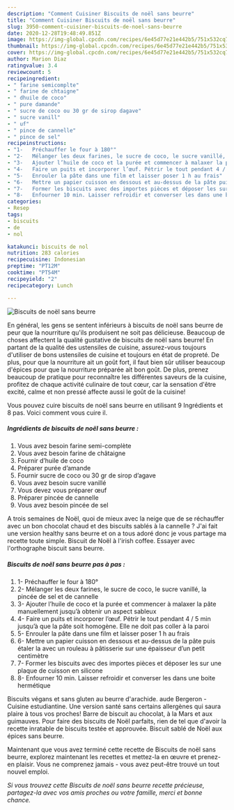 ```yaml
---
description: "Comment Cuisiner Biscuits de noël sans beurre"
title: "Comment Cuisiner Biscuits de noël sans beurre"
slug: 3950-comment-cuisiner-biscuits-de-noel-sans-beurre
date: 2020-12-28T19:48:49.851Z
image: https://img-global.cpcdn.com/recipes/6e45d77e21e442b5/751x532cq70/biscuits-de-noel-sans-beurre-photo-principale-de-la-recette.jpg
thumbnail: https://img-global.cpcdn.com/recipes/6e45d77e21e442b5/751x532cq70/biscuits-de-noel-sans-beurre-photo-principale-de-la-recette.jpg
cover: https://img-global.cpcdn.com/recipes/6e45d77e21e442b5/751x532cq70/biscuits-de-noel-sans-beurre-photo-principale-de-la-recette.jpg
author: Marion Diaz
ratingvalue: 3.4
reviewcount: 5
recipeingredient:
- " farine semicomplte"
- " farine de chtaigne"
- " dhuile de coco"
- " pure damande"
- " sucre de coco ou 30 gr de sirop dagave"
- " sucre vanill"
- " uf"
- " pince de cannelle"
- " pince de sel"
recipeinstructions:
- "1-	Préchauffer le four à 180°"
- "2-	Mélanger les deux farines, le sucre de coco, le sucre vanillé, la pincée de sel et de cannelle"
- "3-	Ajouter l’huile de coco et la purée et commencer à malaxer la pâte manuellement jusqu’à obtenir un aspect sableux"
- "4-	Faire un puits et incorporer l’œuf. Pétrir le tout pendant 4 / 5 min jusqu’à que la pâte soit homogène. Elle ne doit pas coller à la paroi"
- "5-	Enrouler la pâte dans une film et laisser poser 1 h au frais"
- "6-	Mettre un papier cuisson en dessous et au-dessus de la pâte puis étaler la avec un rouleau à pâtisserie sur une épaisseur d’un petit centimètre"
- "7-	Former les biscuits avec des importes pièces et déposer les sur une plaque de cuisson en silicone"
- "8-	Enfourner 10 min. Laisser refroidir et converser les dans une boite hermétique"
categories:
- Resep
tags:
- biscuits
- de
- nol

katakunci: biscuits de nol 
nutrition: 283 calories
recipecuisine: Indonesian
preptime: "PT12M"
cooktime: "PT54M"
recipeyield: "2"
recipecategory: Lunch

---
```



![Biscuits de noël sans beurre](https://img-global.cpcdn.com/recipes/6e45d77e21e442b5/751x532cq70/biscuits-de-noel-sans-beurre-photo-principale-de-la-recette.jpg)

En général, les gens se sentent inférieurs à biscuits de noël sans beurre de peur que la nourriture qu'ils produisent ne soit pas délicieuse. Beaucoup de choses affectent la qualité gustative de biscuits de noël sans beurre! En partant de la qualité des ustensiles de cuisine, assurez-vous toujours d'utiliser de bons ustensiles de cuisine et toujours en état de propreté. De plus, pour que la nourriture ait un goût fort, il faut bien sûr utiliser beaucoup d'épices pour que la nourriture préparée ait bon goût. De plus, prenez beaucoup de pratique pour reconnaître les différentes saveurs de la cuisine, profitez de chaque activité culinaire de tout cœur, car la sensation d'être excité, calme et non pressé affecte aussi le goût de la cuisine!

<!--inarticleads1-->

Vous pouvez cuire biscuits de noël sans beurre en utilisant 9 Ingrédients et 8 pas. Voici comment vous cuire il.

##### Ingrédients de biscuits de noël sans beurre :

1. Vous avez besoin  farine semi-complète
1. Vous avez besoin  farine de châtaigne
1. Fournir  d’huile de coco
1. Préparer  purée d’amande
1. Fournir  sucre de coco ou 30 gr de sirop d’agave
1. Vous avez besoin  sucre vanillé
1. Vous devez vous préparer  œuf
1. Préparer  pincée de cannelle
1. Vous avez besoin  pincée de sel


A trois semaines de Noël, quoi de mieux avec la neige que de se réchauffer avec un bon chocolat chaud et des biscuits sablés à la cannelle ? J&#39;ai fait une version healthy sans beurre et on a tous adoré donc je vous partage ma recette toute simple. Biscuit de Noël à l&#39;irish coffee. Essayer avec l&#39;orthographe biscuit sans beurre. 

<!--inarticleads2-->

##### Biscuits de noël sans beurre pas à pas :

1. 1-	Préchauffer le four à 180°
1. 2-	Mélanger les deux farines, le sucre de coco, le sucre vanillé, la pincée de sel et de cannelle
1. 3-	Ajouter l’huile de coco et la purée et commencer à malaxer la pâte manuellement jusqu’à obtenir un aspect sableux
1. 4-	Faire un puits et incorporer l’œuf. Pétrir le tout pendant 4 / 5 min jusqu’à que la pâte soit homogène. Elle ne doit pas coller à la paroi
1. 5-	Enrouler la pâte dans une film et laisser poser 1 h au frais
1. 6-	Mettre un papier cuisson en dessous et au-dessus de la pâte puis étaler la avec un rouleau à pâtisserie sur une épaisseur d’un petit centimètre
1. 7-	Former les biscuits avec des importes pièces et déposer les sur une plaque de cuisson en silicone
1. 8-	Enfourner 10 min. Laisser refroidir et converser les dans une boite hermétique


Biscuits végans et sans gluten au beurre d&#39;arachide. aude Bergeron - Cuisine estudiantine. Une version santé sans certains allergènes qui saura plaire à tous vos proches! Barre de biscuit au chocolat, à la Mars et aux guimauves. Pour faire des biscuits de Noël parfaits, rien de tel que d&#39;avoir la recette inratable de biscuits testée et approuvée. Biscuit sablé de Noël aux épices sans beurre. 

<!--inarticleads1-->

<p>
Maintenant que vous avez terminé cette recette de Biscuits de noël sans beurre, explorez maintenant les recettes et mettez-la en œuvre et prenez-en plaisir. Vous ne comprenez jamais - vous avez peut-être trouvé un tout nouvel emploi.
</p>

<p>
<i>Si vous trouvez cette Biscuits de noël sans beurre recette précieuse, partagez-la avec vos amis proches ou votre famille, merci et bonne chance.</i>
</p>
